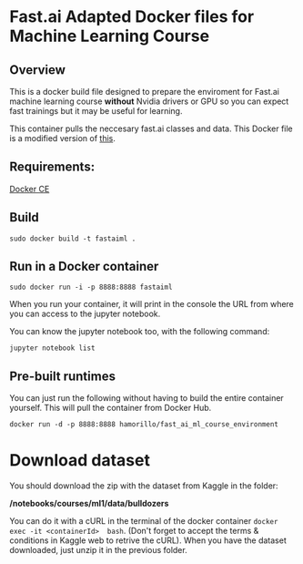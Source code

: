 # Fast.ai Adapted Docker files for Machine Learning Course


## Overview

This is a docker build file designed to prepare the enviroment for Fast.ai machine learning course **without** Nvidia drivers or GPU so you can expect fast trainings but it may be useful for learning.

This container pulls the neccesary fast.ai classes and data. This Docker file is a modified version of [this](https://github.com/Paperspace/fastai-docker/blob/master/fastai-v2/Dockerfile).

## Requirements:

[Docker CE](https://docs.docker.com/engine/installation/linux/docker-ce/ubuntu/)

## Build

`sudo docker build -t fastaiml .`


## Run in a Docker container

`sudo docker run -i -p 8888:8888 fastaiml`

When you run your container, it will print in the console the URL from where you can access to the jupyter notebook.

You can know the jupyter notebook too, with the following command:

`jupyter notebook list` 

## Pre-built runtimes

You can just run the following without having to build the entire container yourself. This will pull the container from Docker Hub.

`docker run -d -p 8888:8888 hamorillo/fast_ai_ml_course_environment`

# Download dataset

You should download the zip with the dataset from Kaggle in the folder:

**/notebooks/courses/ml1/data/bulldozers**

You can do it with a cURL in the terminal of the docker container ```docker exec -it <containerId>  bash```. (Don't forget to accept the terms & conditions in Kaggle web to retrive the cURL). When you have the dataset downloaded, just unzip it in the previous folder.